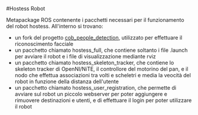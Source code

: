 #Hostess Robot

Metapackage ROS contenente i pacchetti necessari per il funzionamento del robot hostess. All'interno si trovano:
- un fork del progetto [cob_people_detection](http://wiki.ros.org/cob_people_detection), utilizzato per effettuare il riconoscimento facciale
- un pacchetto chiamato hostess_full, che contiene soltanto i file .launch per avviare il robot e i file di visualizzazione mediante rviz
- un pacchetto chiamato hostess_skeleton_tracker, che contiene lo skeleton tracker di OpenNI/NiTE, il controllore del motorino del pan, e il nodo che effettua associazioni tra volti e scheletri e media la veocità del robot in funzione della distanza dell'utente
- un pacchetto chiamato hostess_user_registration, che permette di avviare sul robot un piccolo webserver per poter aggiungere e rimuovere destinazioni e utenti, e di effettuare il login per poter utilizzare il robot
